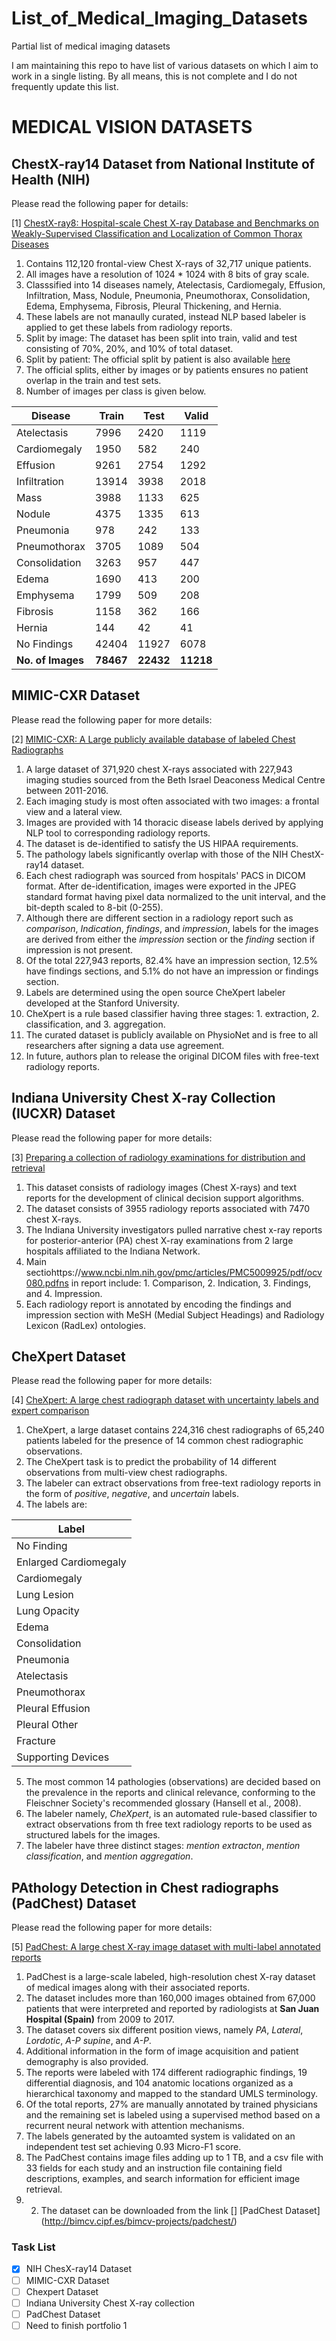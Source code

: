# List_of_Medical_Imaging_Datasets
Partial list of medical imaging datasets

I am maintaining this repo to have list of various datasets on which I aim to work in a single listing. By all means, this is not complete and I do not frequently update this list.

# MEDICAL VISION DATASETS

## ChestX-ray14 Dataset from National Institute of Health (NIH)

Please read the following paper for details:

[1] [ChestX-ray8: Hospital-scale Chest X-ray Database and Benchmarks on Weakly-Supervised Classification and Localization of Common Thorax Diseases](https://arxiv.org/abs/1705.02315)

1. Contains 112,120 frontal-view Chest X-rays of 32,717 unique patients.
2. All images have a resolution of 1024 * 1024 with 8 bits of gray scale.
3. Classsified into 14 diseases namely, Atelectasis, Cardiomegaly, Effusion, Infiltration, Mass, Nodule, Pneumonia, Pneumothorax, Consolidation, Edema, Emphysema, Fibrosis, Pleural Thickening, and Hernia.
4. These labels are not manaully curated, instead NLP based labeler is applied to get these labels from radiology reports.
5. Split by image: The dataset has been split into train, valid and test consisting of 70%, 20%, and 10% of total dataset.
6. Split by patient: The official split by patient is also available [here](https://nihcc.app.box.com/v/ChestXray-NIHCC)
7. The official splits, either by images or by patients ensures no patient overlap in the train and test sets.
8. Number of images per class is given below.

|    Disease        | Train | Test  | Valid |
|-------------------|-------|------ |-------|
|Atelectasis        | 7996  | 2420  | 1119  |
|Cardiomegaly       | 1950  | 582   | 240   |
|Effusion           | 9261  | 2754  | 1292  |
|Infiltration       | 13914 | 3938  | 2018  |
|Mass               | 3988  | 1133  | 625   |
|Nodule             | 4375  | 1335  | 613   |
|Pneumonia          | 978   | 242   | 133   |
|Pneumothorax       | 3705  | 1089  | 504   |
|Consolidation      | 3263  | 957   | 447   |
|Edema              | 1690  | 413   | 200   |
|Emphysema          | 1799  | 509   | 208   |
|Fibrosis           | 1158  | 362   | 166   |
|Hernia             | 144   | 42    |  41   |
|No Findings        | 42404 | 11927 | 6078  |
|**No. of Images**  |**78467**| **22432** | **11218** |

## MIMIC-CXR Dataset

Please read the following paper for more details:

[2] [MIMIC-CXR: A Large publicly available database of labeled Chest Radiographs](https://arxiv.org/pdf/1901.07042.pdf)

1. A large dataset of 371,920 chest X-rays associated with 227,943 imaging studies sourced from the Beth Israel Deaconess Medical Centre between 2011-2016.
2. Each imaging study is most often associated with two images: a frontal view and a lateral view.
3. Images are provided with 14 thoracic disease labels derived by applying NLP tool to corresponding radiology reports.
4. The dataset is de-identified to satisfy the US HIPAA requirements.
5. The pathology labels significantly overlap with those of the NIH ChestX-ray14 dataset.
6. Each chest radiograph was sourced from hospitals' PACS in DICOM format. After de-identification, images were exported in the JPEG standard format having pixel data normalized to the unit interval, and the bit-depth scaled to 8-bit (0-255).
7. Although there are different section in a radiology report such as *comparison*, *Indication*, *findings*, and *impression*, labels for the images are derived from either the *impression* section or the *finding* section if impression is not present. 
8. Of the total 227,943 reports, 82.4% have an impression section, 12.5% have findings sections, and 5.1% do not have an impression or findings section.
9. Labels are determined using the open source CheXpert labeler developed at the Stanford University.
10. CheXpert is a rule based classifier having three stages: 1. extraction, 2. classification, and 3. aggregation. 
11. The curated dataset is publicly available on PhysioNet and is free to all researchers after signing a data use agreement. 
12. In future, authors plan to release the original DICOM files with free-text radiology reports.

## Indiana University Chest X-ray Collection (IUCXR) Dataset

Please read the following paper for more details:

[3] [Preparing a collection of radiology examinations for distribution and retrieval](https://www.ncbi.nlm.nih.gov/pmc/articles/PMC5009925/pdf/ocv080.pdf)

1. This dataset consists of radiology images (Chest X-rays) and text reports for the development of clinical decision support algorithms.
2. The dataset consists of 3955 radiology reports associated with 7470 chest X-rays.
3. The Indiana University investigators pulled narrative chest x-ray reports for posterior-anterior (PA) chest X-ray examinations from 2 large hospitals affiliated to the Indiana Network. 
4. Main sectiohttps://www.ncbi.nlm.nih.gov/pmc/articles/PMC5009925/pdf/ocv080.pdfns in report include: 1. Comparison, 2. Indication, 3. Findings, and 4. Impression. 
5. Each radiology report is annotated by encoding the findings and impression section with MeSH (Medial Subject Headings) and Radiology Lexicon (RadLex) ontologies. 

## CheXpert Dataset

Please read the following paper for more details:

[4] [CheXpert: A large chest radiograph dataset with uncertainty labels and expert comparison](https://arxiv.org/pdf/1901.07031.pdf)

1. CheXpert, a large dataset contains 224,316 chest radiographs of 65,240 patients labeled for the presence of 14 common chest radiographic observations.
2. The CheXpert task is to predict the probability of 14 different observations from multi-view chest radiographs. 
3. The labeler can extract observations from free-text radiology reports in the form of *positive*, *negative*, and *uncertain* labels.
4. The labels are: 

|     Label             |
|-----------------------|
| No Finding            |
| Enlarged Cardiomegaly |
| Cardiomegaly          |
| Lung Lesion           |
| Lung Opacity          |
| Edema                 |
| Consolidation         |
| Pneumonia             |
| Atelectasis           |
| Pneumothorax          |
| Pleural Effusion      |
| Pleural Other         |
| Fracture              |
| Supporting Devices    |

5. The most common 14 pathologies (observations) are decided based on the prevalence in the reports and clinical relevance, conforming to the Fleischner Society's recommended glossary (Hansell et al., 2008). 
6. The labeler namely, *CheXpert*, is an automated rule-based classifier to extract observations from th free text radiology reports to be used as structured labels for the images. 
8. The labeler have three distinct stages: *mention extracton*, *mention classification*, and *mention aggregation*.

## PAthology Detection in Chest radiographs (PadChest) Dataset

Please read the following paper for more details:

[5] [PadChest: A large chest X-ray image dataset with multi-label annotated reports](https://arxiv.org/abs/1901.07441)

1. PadChest is a large-scale labeled, high-resolution chest X-ray dataset of medical images along with their associated reports. 
2. The dataset includes more than 160,000 images obtained from 67,000 patients that were interpreted and reported by radiologists at **San Juan Hospital (Spain)** from 2009 to 2017.
3. The dataset covers six different position views, namely *PA*, *Lateral*, *Lordotic*, *A-P supine*, and *A-P*.
4. Additional information in the form of image acquisition and patient demography is also provided. 
5. The reports were labeled with 174 different radiographic findings, 19 differential diagnosis, and 104 anatomic locations organized as a hierarchical taxonomy and mapped to the standard UMLS terminology. 
6. Of the total reports, 27% are manually annotated by trained physicians and the remaining set is labeled using a supervised method based on a recurrent neural network with attention mechanisms. 
7. The labels generated by the autoamted system is validated on an independent test set achieving 0.93 Micro-F1 score. 
8. The PadChest contains image files adding up to 1 TB, and a csv file with 33 fields for each study and an instruction file containing field descriptions, examples, and search information for efficient image retrieval. 
9. 2. The dataset can be downloaded from the link [] [PadChest Dataset] (http://bimcv.cipf.es/bimcv-projects/padchest/)


### Task List
- [x] NIH ChesX-ray14 Dataset
- [ ] MIMIC-CXR Dataset
- [ ] Chexpert Dataset
- [ ] Indiana University Chest X-ray collection
- [ ] PadChest Dataset
- [ ] Need to finish portfolio 1
